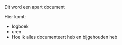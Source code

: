 Dit word een apart document

Hier komt:
- logboek
- uren
- Hoe ik alles documenteert heb en bijgehouden heb
